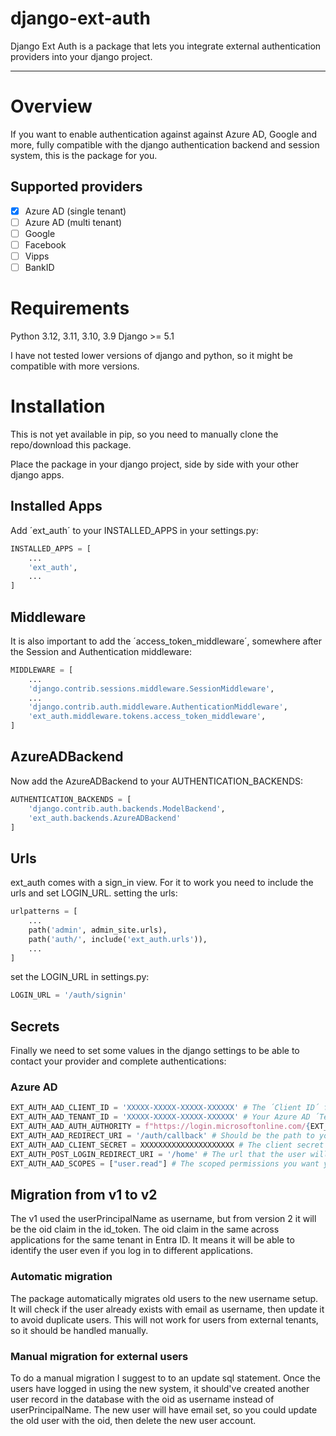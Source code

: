# django-ext-auth
Django Ext Auth is a package that lets you integrate external authentication providers into your django project.

---
# Overview
If you want to enable authentication against against Azure AD, Google and more, fully compatible with the django authentication backend and session system, this is the package for you.

## Supported providers
- [X] Azure AD (single tenant)
- [ ] Azure AD (multi tenant)
- [ ] Google
- [ ] Facebook
- [ ] Vipps
- [ ] BankID

# Requirements
Python 3.12, 3.11, 3.10, 3.9
Django >= 5.1

I have not tested lower versions of django and python, so it might be compatible with more versions.

# Installation
This is not yet available in pip, so you need to manually clone the repo/download this package.

Place the package in your django project, side by side with your other django apps.

## Installed Apps
Add ´ext_auth´ to your INSTALLED_APPS in your settings.py:
```python
INSTALLED_APPS = [
    ...
    'ext_auth',
    ...
]
```
## Middleware
It is also important to add the ´access_token_middleware´, somewhere after the Session and Authentication middleware:
```python
MIDDLEWARE = [
    ...
    'django.contrib.sessions.middleware.SessionMiddleware',
    ...
    'django.contrib.auth.middleware.AuthenticationMiddleware',
    'ext_auth.middleware.tokens.access_token_middleware',
]
```
## AzureADBackend
Now add the AzureADBackend to your AUTHENTICATION_BACKENDS:
```python
AUTHENTICATION_BACKENDS = [
    'django.contrib.auth.backends.ModelBackend',
    'ext_auth.backends.AzureADBackend'
]
```

## Urls
ext_auth comes with a sign_in view. For it to work you need to include the urls and set LOGIN_URL.
setting the urls:
```python
urlpatterns = [
    ...
    path('admin', admin_site.urls),
    path('auth/', include('ext_auth.urls')),
    ...
]
```

set the LOGIN_URL in settings.py:
```python
LOGIN_URL = '/auth/signin'
```

## Secrets
Finally we need to set some values in the django settings to be able to contact your provider and complete authentications:
### Azure AD
```python
EXT_AUTH_AAD_CLIENT_ID = 'XXXXX-XXXXX-XXXXX-XXXXXX' # The ´Client ID´ for your Azure AD App Registration
EXT_AUTH_AAD_TENANT_ID = 'XXXXX-XXXXX-XXXXX-XXXXXX' # Your Azure AD ´Tenant ID´
EXT_AUTH_AAD_AUTH_AUTHORITY = f"https://login.microsoftonline.com/{EXT_AUTH_AAD_TENANT_ID}" # For single tenant
EXT_AUTH_AAD_REDIRECT_URI = '/auth/callback' # Should be the path to you callback view
EXT_AUTH_AAD_CLIENT_SECRET = XXXXXXXXXXXXXXXXXXXXX # The client secret from your Azure App Registration
EXT_AUTH_POST_LOGIN_REDIRECT_URI = '/home' # The url that the user will be sent back to after auth is finished
EXT_AUTH_AAD_SCOPES = ["user.read"] # The scoped permissions you want your user to have.
```

## Migration from v1 to v2
The v1 used the userPrincipalName as username, but from version 2 it will be the oid claim in the id_token.
The oid claim in the same across applications for the same tenant in Entra ID. It means it will be able to identify the user even
if you log in to different applications.

### Automatic migration
The package automatically migrates old users to the new username setup. It will check if the user already exists with email as username, then update it to avoid duplicate users. This will not work for users from external tenants, so it should be handled manually.

### Manual migration for external users
To do a manual migration I suggest to to an update sql statement. Once the users have logged in using the new system, it should've created
another user record in the database with the oid as username instead of userPrincipalName. The new user will have email set, so you could update the old user with the oid, then delete the new user account.
